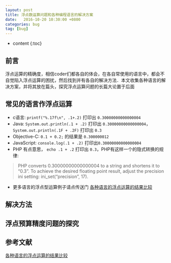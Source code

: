 ```yaml
---
layout: post
title: 浮点数运算问题和各种编程语言的解决方案
date:   2016-10-20 10:30:00 +0800
categories: bug 
tag: [bug]
---
```


* content
{:toc}

## 前言
浮点运算的精确度，相信coder们都各自的体会，在各自常使用的语言中，都会不自觉陷入浮点运算的困扰，然后找到并有各自的解决方法．本文收集各种语言的解决方案，并将其放在篇头，探究浮点运算问题的长篇大论置于后面
   
## 常见的语言作浮点运算

- c语言: `printf("%.17f\n", .1+.2)` 打印出 `0.30000000000000004`
- Java: `System.out.println(.1 + .2)` 打印出 `0.30000000000000004`，　`System.out.println(.1F + .2F)` 打印出 `0.3`
- Objective-C: `0.1 + 0.2;` 的结果是 `0.300000012`
- JavaScript: `console.log(.1 + .2)` 打印出`0.30000000000000004`
- PHP 有点意思， `echo .1 + .2` 打印出 `0.3`，PHP有这样一个的隐式转换的规律:

> PHP converts 0.30000000000000004 to a string and shortens it to “0.3”. To achieve the desired floating point result, adjust the precision ini setting: ini_set(“precision”, 17).

- 更多语言的浮点型运算例子请点传送门 [各种语言的浮点运算的结果比较]


## 解决方法



## 浮点预算精度问题的探究



## 参考文献



[各种语言的浮点运算的结果比较]

[各种语言的浮点运算的结果比较]:http://0.30000000000000004.com/